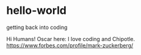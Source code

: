 # hello-world
getting back into coding

Hi Humans!
Oscar here: I love coding and Chipotle.
https://www.forbes.com/profile/mark-zuckerberg/
